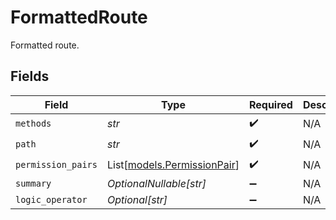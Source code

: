 # FormattedRoute

Formatted route.


## Fields

| Field                                                      | Type                                                       | Required                                                   | Description                                                |
| ---------------------------------------------------------- | ---------------------------------------------------------- | ---------------------------------------------------------- | ---------------------------------------------------------- |
| `methods`                                                  | *str*                                                      | :heavy_check_mark:                                         | N/A                                                        |
| `path`                                                     | *str*                                                      | :heavy_check_mark:                                         | N/A                                                        |
| `permission_pairs`                                         | List[[models.PermissionPair](../models/permissionpair.md)] | :heavy_check_mark:                                         | N/A                                                        |
| `summary`                                                  | *OptionalNullable[str]*                                    | :heavy_minus_sign:                                         | N/A                                                        |
| `logic_operator`                                           | *Optional[str]*                                            | :heavy_minus_sign:                                         | N/A                                                        |